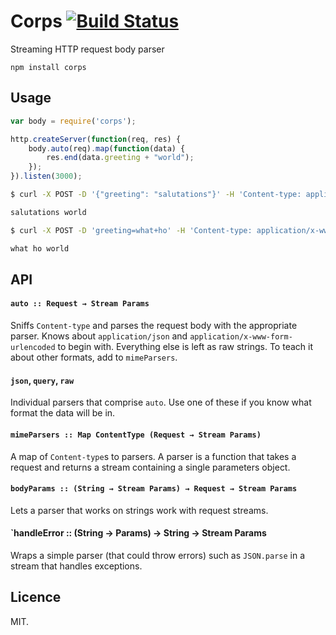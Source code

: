# Corps [![Build Status](https://travis-ci.org/quarterto/Corps.svg)](https://travis-ci.org/quarterto/Corps)

Streaming HTTP request body parser

`npm install corps`

## Usage

```javascript
var body = require('corps');

http.createServer(function(req, res) {
	body.auto(req).map(function(data) {
		res.end(data.greeting + "world");
	});
}).listen(3000);
```

```bash
$ curl -X POST -D '{"greeting": "salutations"}' -H 'Content-type: application/json' localhost:8000

salutations world

$ curl -X POST -D 'greeting=what+ho' -H 'Content-type: application/x-www-form-urlencoded' localhost:8000

what ho world
```

## API

#### `auto :: Request → Stream Params`
Sniffs `Content-type` and parses the request body with the appropriate parser. Knows about `application/json` and `application/x-www-form-urlencoded` to begin with. Everything else is left as raw strings. To teach it about other formats, add to `mimeParsers`.

#### `json`, `query`, `raw`
Individual parsers that comprise `auto`. Use one of these if you know what format the data will be in.

#### `mimeParsers :: Map ContentType (Request → Stream Params)`
A map of `Content-type`s to parsers. A parser is a function that takes a request and returns a stream containing a single parameters object.

#### `bodyParams :: (String → Stream Params) → Request → Stream Params`
Lets a parser that works on strings work with request streams.

#### `handleError :: (String → Params) → String → Stream Params
Wraps a simple parser (that could throw errors) such as `JSON.parse` in a stream that handles exceptions.

## Licence
MIT.
